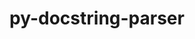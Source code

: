 ---
title: "py-docstring-parser"
layout: cache
categories: [package, develop]
meta: {"versions": ["0.15"], "compilers": ["apple-clang@=15.0.0", "gcc@=11.4.0"], "oss": ["ubuntu22.04", "ventura"], "platforms": ["darwin", "linux"], "targets": ["aarch64", "x86_64_v3"], "stacks": ["ml-darwin-aarch64-mps", "ml-linux-x86_64-cpu", "ml-linux-x86_64-cuda", "root"], "num_specs": 10, "num_specs_by_stack": {"ml-darwin-aarch64-mps": 5, "root": 10, "ml-linux-x86_64-cpu": 5, "ml-linux-x86_64-cuda": 5}}
spec_details: [{"hash": "qi3vkucryhtufu3tuqjmewtagxqfhm6u", "compiler": "apple-clang@=15.0.0", "versions": ["0.15"], "os": "ventura", "platform": "darwin", "target": "aarch64", "variants": ["build_system=python_pip"], "stacks": ["ml-darwin-aarch64-mps", "root"], "size": "-", "tarball": "https://binaries.spack.io/develop/build_cache/darwin-ventura-aarch64/apple-clang-15.0.0/py-docstring-parser-0.15/darwin-ventura-aarch64-apple-clang-15.0.0-py-docstring-parser-0.15-qi3vkucryhtufu3tuqjmewtagxqfhm6u.spack"}, {"hash": "2ze3id4nlfws3fsl3otndpaqxkje5io6", "compiler": "apple-clang@=15.0.0", "versions": ["0.15"], "os": "ventura", "platform": "darwin", "target": "aarch64", "variants": ["build_system=python_pip"], "stacks": ["ml-darwin-aarch64-mps", "root"], "size": "-", "tarball": "https://binaries.spack.io/develop/build_cache/darwin-ventura-aarch64/apple-clang-15.0.0/py-docstring-parser-0.15/darwin-ventura-aarch64-apple-clang-15.0.0-py-docstring-parser-0.15-2ze3id4nlfws3fsl3otndpaqxkje5io6.spack"}, {"hash": "u2vhbhpccem4r6iecpv64nlfnmycf5le", "compiler": "apple-clang@=15.0.0", "versions": ["0.15"], "os": "ventura", "platform": "darwin", "target": "aarch64", "variants": ["build_system=python_pip"], "stacks": ["ml-darwin-aarch64-mps", "root"], "size": "-", "tarball": "https://binaries.spack.io/develop/build_cache/darwin-ventura-aarch64/apple-clang-15.0.0/py-docstring-parser-0.15/darwin-ventura-aarch64-apple-clang-15.0.0-py-docstring-parser-0.15-u2vhbhpccem4r6iecpv64nlfnmycf5le.spack"}, {"hash": "vk5rlizvxjtdhfaytihi3stpi4alpdw2", "compiler": "apple-clang@=15.0.0", "versions": ["0.15"], "os": "ventura", "platform": "darwin", "target": "aarch64", "variants": ["build_system=python_pip"], "stacks": ["ml-darwin-aarch64-mps", "root"], "size": "-", "tarball": "https://binaries.spack.io/develop/build_cache/darwin-ventura-aarch64/apple-clang-15.0.0/py-docstring-parser-0.15/darwin-ventura-aarch64-apple-clang-15.0.0-py-docstring-parser-0.15-vk5rlizvxjtdhfaytihi3stpi4alpdw2.spack"}, {"hash": "ingrdwzrktyuipced2el44muep7txnqt", "compiler": "apple-clang@=15.0.0", "versions": ["0.15"], "os": "ventura", "platform": "darwin", "target": "aarch64", "variants": ["build_system=python_pip"], "stacks": ["ml-darwin-aarch64-mps", "root"], "size": "-", "tarball": "https://binaries.spack.io/develop/build_cache/darwin-ventura-aarch64/apple-clang-15.0.0/py-docstring-parser-0.15/darwin-ventura-aarch64-apple-clang-15.0.0-py-docstring-parser-0.15-ingrdwzrktyuipced2el44muep7txnqt.spack"}, {"hash": "bqnjfao6nx22kf6wgrqiurtiasdjfpua", "compiler": "gcc@=11.4.0", "versions": ["0.15"], "os": "ubuntu22.04", "platform": "linux", "target": "x86_64_v3", "variants": ["build_system=python_pip"], "stacks": ["ml-linux-x86_64-cpu", "root", "ml-linux-x86_64-cuda"], "size": "-", "tarball": "https://binaries.spack.io/develop/build_cache/linux-ubuntu22.04-x86_64_v3/gcc-11.4.0/py-docstring-parser-0.15/linux-ubuntu22.04-x86_64_v3-gcc-11.4.0-py-docstring-parser-0.15-bqnjfao6nx22kf6wgrqiurtiasdjfpua.spack"}, {"hash": "goevqct6lcfuei2fysou6k6fvv4cuwll", "compiler": "gcc@=11.4.0", "versions": ["0.15"], "os": "ubuntu22.04", "platform": "linux", "target": "x86_64_v3", "variants": ["build_system=python_pip"], "stacks": ["ml-linux-x86_64-cpu", "root", "ml-linux-x86_64-cuda"], "size": "-", "tarball": "https://binaries.spack.io/develop/build_cache/linux-ubuntu22.04-x86_64_v3/gcc-11.4.0/py-docstring-parser-0.15/linux-ubuntu22.04-x86_64_v3-gcc-11.4.0-py-docstring-parser-0.15-goevqct6lcfuei2fysou6k6fvv4cuwll.spack"}, {"hash": "zcysarxnkuzhflxal5s2bjpmgbn7aggl", "compiler": "gcc@=11.4.0", "versions": ["0.15"], "os": "ubuntu22.04", "platform": "linux", "target": "x86_64_v3", "variants": ["build_system=python_pip"], "stacks": ["ml-linux-x86_64-cpu", "root", "ml-linux-x86_64-cuda"], "size": "-", "tarball": "https://binaries.spack.io/develop/build_cache/linux-ubuntu22.04-x86_64_v3/gcc-11.4.0/py-docstring-parser-0.15/linux-ubuntu22.04-x86_64_v3-gcc-11.4.0-py-docstring-parser-0.15-zcysarxnkuzhflxal5s2bjpmgbn7aggl.spack"}, {"hash": "rwjbzsl2t7sn2r7vlpqs5gnuiwc4yijg", "compiler": "gcc@=11.4.0", "versions": ["0.15"], "os": "ubuntu22.04", "platform": "linux", "target": "x86_64_v3", "variants": ["build_system=python_pip"], "stacks": ["ml-linux-x86_64-cpu", "root", "ml-linux-x86_64-cuda"], "size": "-", "tarball": "https://binaries.spack.io/develop/build_cache/linux-ubuntu22.04-x86_64_v3/gcc-11.4.0/py-docstring-parser-0.15/linux-ubuntu22.04-x86_64_v3-gcc-11.4.0-py-docstring-parser-0.15-rwjbzsl2t7sn2r7vlpqs5gnuiwc4yijg.spack"}, {"hash": "qzxzdmveisd2g3h7ago3ouomdoawinjf", "compiler": "gcc@=11.4.0", "versions": ["0.15"], "os": "ubuntu22.04", "platform": "linux", "target": "x86_64_v3", "variants": ["build_system=python_pip"], "stacks": ["ml-linux-x86_64-cpu", "root", "ml-linux-x86_64-cuda"], "size": "-", "tarball": "https://binaries.spack.io/develop/build_cache/linux-ubuntu22.04-x86_64_v3/gcc-11.4.0/py-docstring-parser-0.15/linux-ubuntu22.04-x86_64_v3-gcc-11.4.0-py-docstring-parser-0.15-qzxzdmveisd2g3h7ago3ouomdoawinjf.spack"}]
---